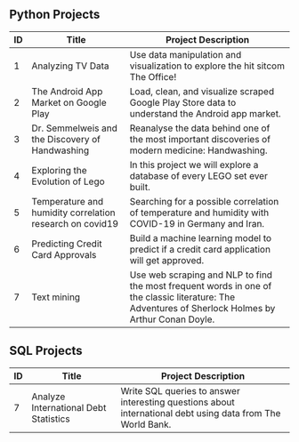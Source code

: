 ## Python Projects
| ID  | Title | Project Description |  
| --------------- | --------------- | --------------- |
| 1 | Analyzing TV Data | Use data manipulation and visualization to explore the hit sitcom The Office! | 
| 2 | The Android App Market on Google Play  | Load, clean, and visualize scraped Google Play Store data to understand the Android app market. | 
| 3 | Dr. Semmelweis and the Discovery of Handwashing | Reanalyse the data behind one of the most important discoveries of modern medicine: Handwashing.  |
| 4 | Exploring the Evolution of Lego | In this project we will explore a database of every LEGO set ever built.  |
| 5 | Temperature and humidity correlation research on covid19 | Searching for a possible correlation of temperature and humidity with COVID-19 in Germany and Iran. |
| 6 | Predicting Credit Card Approvals | Build a machine learning model to predict if a credit card application will get approved. |
| 7 | Text mining | Use web scraping and NLP to find the most frequent words in one of the classic literature: The Adventures of Sherlock Holmes by Arthur Conan Doyle. |


## SQL Projects
| ID  | Title  | Project Description |  
| --------------- | --------------- | --------------- |
| 7 | Analyze International Debt Statistics | Write SQL queries to answer interesting questions about international debt using data from The World Bank.  |
